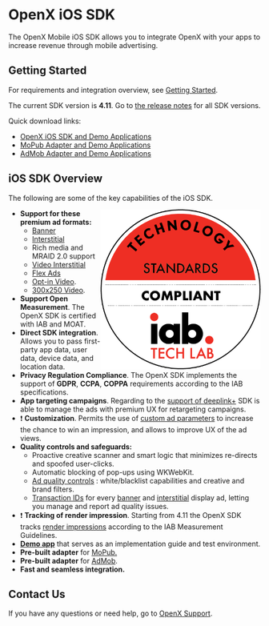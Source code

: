 # OpenX iOS SDK

The OpenX Mobile iOS SDK allows you to integrate OpenX with your apps to
increase revenue through mobile advertising.



## Getting Started

For requirements and integration overview, see [Getting Started](info/ios-sdk-getting-started.md).

The current SDK version is **4.11**.
Go to [the release notes](info/ios-sdk-release-notes.md) for all SDK versions.

Quick download links:

- [OpenX iOS SDK and Demo Applications](https://sdk.prod.gcp.openx.org/ios/4.11.0/OpenX_Mobile_SDK_iOS_4.11.0.zip)
- [MoPub Adapter and Demo Applications](https://sdk.prod.gcp.openx.org/ios/4.11.0/OpenX_Mobile_SDK_iOS_MoPub_Adapter_Demo_4.11.0.zip)
- [AdMob Adapter and Demo Applications](https://sdk.prod.gcp.openx.org/ios/4.11.0/OpenX_Mobile_SDK_iOS_AdMob_Adapter_Demo_4.11.0.zip)

## iOS SDK Overview

The following are some of the key capabilities of the iOS SDK.

<img src="info/res/IAB_Cert.png" alt="Pipeline Screenshot" height="320" width="320" align="right">


-   **Support for these premium ad formats:**
    -   [Banner](info/ios-sdk-banner-integration.md)
    -   [Interstitial](info/ios-sdk-interstitial-integration.md)
    -   Rich media and MRAID 2.0 support
    -   [Video Interstitial](info/ios-sdk-video-interstitial-integration.md)
    -   [Flex Ads](info/ios-sdk-flex-ads.md)
    -   [Opt-in Video](info/ios-sdk-video-optin-integration.md).
    -   [300x250 Video](info/ios-sdk-video-300x250.md).
-   **Support Open Measurement**. The OpenX SDK is certified with IAB and MOAT.
-   **Direct SDK integration**. Allows you to pass first-party app data,
    user data, device data, and location data.  
-   **Privacy Regulation Compliance**. The OpenX SDK implements the support of **GDPR**, **CCPA**, **COPPA** requirements according to the IAB specifications.
-   **App targeting campaigns**. Regarding to the [support of deeplink+](info/ios-sdk-deeplinkplus.md) SDK is able to manage the ads with premium UX for retargeting campaigns.
-   ❗ **Customization**. Permits the use of [custom ad parameters](info/ios-sdk-parameters.md) to increase the chance to win an impression, and allows to improve UX of the ad views.
-   **Quality controls and safeguards:**
    -   Proactive creative scanner and smart logic that minimizes
        re-directs and spoofed user-clicks.
    -   Automatic blocking of pop-ups using WKWebKit.
    -   [Ad quality controls](https://docs.openx.com/Content/publishers/ad_quality.html)
        : white/blacklist capabilities and creative and brand filters.
    -   [Transaction IDs](info/ios-sdk-ad-quality.md) for every [banner](info/ios-sdk-banner-integration.md) and  [interstitial](ios-sdk-interstitial-integration.md) display ad, letting you manage and report ad quality issues.
-   ❗ **Tracking of render impression**. Starting from 4.11 the OpenX SDK tracks [render impressions](info/ios-sdk-impression-tracking.md) according to the IAB Measurement Guidelines.
-   **[Demo app](info/ios-sdk-demo-app.md)** that serves as an
    implementation guide and test environment.
-   **Pre-built adapter** for [MoPub.](info/ios-sdk-mopub-adapter.md)
-   **Pre-built adapter** for [AdMob](info/ios-sdk-admob-adapter.md).
-   **Fast and seamless integration.**


## Contact Us

If you have any questions or need help, go to [OpenX Support](https://docs.openx.com/Content/support.html).
